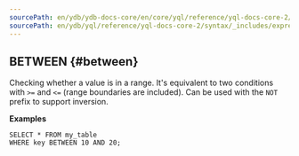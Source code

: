 ```yaml
---
sourcePath: en/ydb/ydb-docs-core/en/core/yql/reference/yql-docs-core-2/syntax/_includes/expressions/between.md
sourcePath: en/ydb/yql/reference/yql-docs-core-2/syntax/_includes/expressions/between.md
---
```

## BETWEEN {#between}

Checking whether a value is in a range. It's equivalent to two conditions with `>=` and `<=` (range boundaries are included). Can be used with the `NOT` prefix to support inversion.

**Examples**

``` yql
SELECT * FROM my_table
WHERE key BETWEEN 10 AND 20;
```
